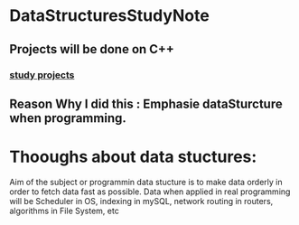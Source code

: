 # DataStructuresStudyNote

## Projects will be done on C++
### [study projects](https://github.com/k89jy/DataStructuresStudyNote/projects)

## Reason Why I did this : Emphasie dataSturcture when programming.
# Thooughs about data stuctures:
Aim of the subject or programmin data stucture is to make data orderly in order to fetch data fast as possible.
Data when applied in real programming will be Scheduler in OS, indexing in mySQL, network routing in routers, algorithms in File System, etc 
